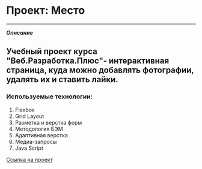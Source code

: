 # Проект: Место
___________________________________________________________

**_Описание_**

## Учебный проект курса "Веб.Разработка.Плюс"- интерактивная страница, куда можно добавлять фотографии, удалять их и ставить лайки.

### Используемые технологии:
1. Flexbox
2. Grid Layout
3. Разметка и верстка форм
4. Методология БЭМ
5. Адаптивная верстка
6. Медиа-запросы
7. Java Script

[Ссылка на проект](https://falor89.github.io/mesto-project/)

